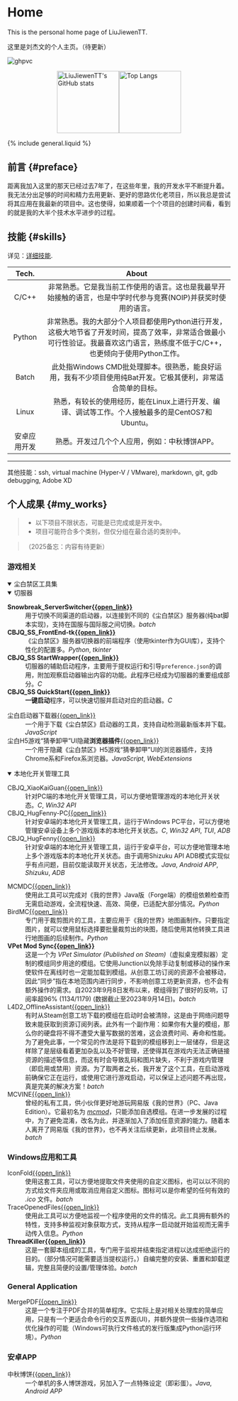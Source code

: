 # Home

This is the personal home page of LiuJiewenTT.

这里是刘杰文的个人主页。（待更新）

![ghpvc](https://komarev.com/ghpvc/?username=LiuJiewenTT&label=Profile%20views%20since%202025-2-6)

<div style="display:flex; align-items:center; justify-content:center;">
  <a href="https://github.com/anuraghazra/github-readme-stats">
    <img src="https://github-readme-stats.vercel.app/api?username=LiuJiewenTT&count_private=true&include_all_commits=true" alt="LiuJiewenTT's GitHub stats" style="height:10em;">
  </a>
  <a href="https://github.com/anuraghazra/github-readme-stats">
    <img src="https://github-readme-stats.vercel.app/api/top-langs/?username=LiuJiewenTT&layout=compact&langs_count=8&size_weight=0.9&count_weight=0.1&exclude_repo=LiuJiewenTT.github.io,leap-day,WinPaletter,sportsmeeting,ee308fz_lab1,MyDoc_A" alt="Top Langs" style="height:10em;">
  </a>
</div>

<link rel="stylesheet" href="css/main.css">
<link rel="stylesheet" href="css/special_classes.css">

{% include general.liquid %}


## 前言 {#preface}

距离我加入这里的那天已经过去7年了，在这些年里，我的开发水平不断提升着。我无法分出足够的时间和精力去用更新、更好的思路优化老项目，所以我总是尝试将其应用在我最新的项目中。这也使得，如果顺着一个个项目的创建时间看，看到的就是我的大半个技术水平进步的过程。


## 技能 {#skills}

详见：[详细技能](site_pages/详细技能.md).

|    Tech.     |                            About                             |
| :----------: | :----------------------------------------------------------: |
|    C/C++     | 非常熟悉。它是我当前工作使用的语言。这也是我最早开始接触的语言，也是中学时代参与竞赛(NOIP)并获奖时使用的语言。 |
|    Python    | 非常熟悉。我的大部分个人项目都使用Python进行开发，这极大地节省了开发时间，提高了效率，非常适合做最小可行性验证。我最喜欢这门语言，熟练度不低于C/C++，也更倾向于使用Python工作。 |
|    Batch     | 此处指Windows CMD批处理脚本。很熟悉，能良好运用，我有不少项目使用纯Bat开发。它极其便利，非常适合简单的目标。 |
|    Linux     | 熟悉，有较长的使用经历，能在Linux上进行开发、编译、调试等工作。个人接触最多的是CentOS7和Ubuntu。 |
| 安卓应用开发  | 熟悉。开发过几个个人应用，例如：中秋博饼APP。 |

---

其他技能：ssh, virtual machine (Hyper-V / VMware), markdown, git, gdb debugging, Adobe XD


## 个人成果 {#my_works}

> - 以下项目不限状态，可能是已完成或是开发中。
> - 项目可能符合多个类别，但仅分组在最合适的类别中。

> （2025备忘：内容有待更新）

### 游戏相关


<details open><summary>尘白禁区工具集</summary>
  <details open><summary>切服器</summary>
    <dl>
      <dt><strong>Snowbreak_ServerSwitcher<a href="https://github.com/LiuJiewenTT/Snowbreak_ServerSwitcher">{{open_link}}</a></strong></dt>
      <dd>
        用于切换不同渠道的启动器，以连接到不同的《尘白禁区》服务器(纯bat脚本实现)，支持在国服与国际服之间切换。<span class="used_tech"><em>batch</em></span>
      </dd>
      <!--  -->
      <dt><strong>CBJQ_SS_FrontEnd-tk<a href="https://github.com/LiuJiewenTT/CBJQ_SS_FrontEnd-tk">{{open_link}}</a></strong></dt>
      <dd>
        《尘白禁区》服务器切换器的前端程序（使用tkinter作为GUI库），支持个性化的配置多。<span class="used_tech"><em>Python</em>, <em>tkinter</em></span>
      </dd>
      <!--  -->
      <dt><strong>CBJQ_SS StartWrapper<a href="https://github.com/LiuJiewenTT/CBJQ_SS_StartWrapper">{{open_link}}</a></strong></dt>
      <dd>
        切服器的辅助启动程序，主要用于提权运行和引导<code>preference.json</code>的调用，附加观察启动器输出内容的功能。此程序已经成为切服器的重要组成部分。<span class="used_tech"><em>C</em></span>
      </dd>
      <!--  -->
      <dt><strong>CBJQ_SS QuickStart<a href="https://github.com/LiuJiewenTT/CBJQ_SS.QS">{{open_link}}</a></strong></dt>
      <dd>
        <strong>一键启动</strong>程序，可以快速切服并启动对应的启动器。<span class="used_tech"><em>C</em></span>
      </dd>
    </dl>
  </details>
  <dl>
    <dt>尘白启动器下载器<a href="https://github.com/LiuJiewenTT/snow_launcher_downloader">{{open_link}}</a></dt>
    <dd>
      一个用于下载《尘白禁区》启动器的工具，支持自动检测最新版本并下载。<span class="used_tech"><em>JavaScript</em></span>
    </dd>
    <!--  -->
    <dt>尘白H5游戏“猜拳卸甲”UI隐藏<strong>浏览器插件</strong><a href="https://github.com/LiuJiewenTT/CBJQ_CQXJ_HideUI">{{open_link}}</a></dt>
    <dd>
      一个用于隐藏《尘白禁区》H5游戏“猜拳卸甲”UI的浏览器插件，支持Chrome系和Firefox系浏览器。<span class="used_tech"><em>JavaScript</em>, <em>WebExtensions</em></span>
    </dd>
  </dl>
  <details open><summary>本地化开关管理工具</summary>
    <dl>
      <dt>CBJQ_XiaoKaiGuan<a href="https://github.com/LiuJiewenTT/CBJQ_XiaoKaiGuan">{{open_link}}</a></dt>
      <dd>
        针对PC端的本地化开关管理工具，可以方便地管理游戏的本地化开关状态。<span class="used_tech"><em>C</em>, <em>Win32 API</em></span>
      </dd>
      <!--  -->
      <dt>CBJQ_HugFenny-PC<a href="https://github.com/LiuJiewenTT/CBJQ_HugFenny-PC">{{open_link}}</a></dt>
      <dd>
        针对安卓端的本地化开关管理工具，运行于Windows PC平台，可以方便地管理安卓设备上多个游戏版本的本地化开关状态。<span class="used_tech"><em>C</em>, <em>Win32 API</em>, <em>TUI</em>, <em>ADB</em></span>
      </dd>
      <!--  -->
      <dt>CBJQ_HugFenny<a href="https://github.com/LiuJiewenTT/CBJQ_HugFenny">{{open_link}}</a></dt>
      <dd>
        针对安卓端的本地化开关管理工具，运行于安卓平台，可以方便地管理本地上多个游戏版本的本地化开关状态。由于调用Shizuku API ADB模式实现似乎有点问题，目前仅能读取开关状态，无法修改。<span class="used_tech"><em>Java</em>, <em>Android APP</em>, <em>Shizuku</em>, <em>ADB</em></span>
      </dd>
    </dl>
  </details>
</details>

<dl>
  <dt>MCMDC<a href="https://github.com/LiuJiewenTT/MCModDependencyCheck">{{open_link}}</a></dt>
  <dd>
    使用此工具可以完成对《我的世界》Java版（Forge端）的模组依赖检查而无需启动游戏，全流程快速、高效、简便，已适配大部分情况。<span class="used_tech"><em>Python</em></span>
  </dd>
  <!--  -->
  <dt>BirdMC<a href="https://github.com/LiuJiewenTT/BirdMC_original">{{open_link}}</a></dt>
  <dd>
    专门用于裁剪图片的工具，主要应用于《我的世界》地图画制作。只要指定图片，就可以使用鼠标选择要批量裁剪出的块图，随后使用其他转换工具进行地图画的后续制作。<span class="used_tech"><em>Python</em></span>
  </dd>
  <!--  -->
  <dt><strong>VPet Mod Sync<a href="https://github.com/LiuJiewenTT/vpet_modsync">{{open_link}}</a></strong></dt>
  <dd>
    这是一个为 <em>VPet Simulator (Published on Steam)</em>（虚拟桌宠模拟器）定制的模组同步用途的模组。它使用Junction以免除手动复制或移动的操作来使软件在离线时也一定能加载到模组。从创意工坊订阅的资源不会被移动，因此“同步”指在本地范围内进行同步，不影响创意工坊更新资源，也不会有额外操作的需求。自2023年9月8日发布以来，模组得到了很好的反响，<strorng>订阅率超96% (1134/1179)</strong> (数据截止至2023年9月14日)。<span class="used_tech"><em>batch</em></span>
  </dd>
  <!--  -->
  <dt>L4D2_OfflineAssistant<a href="https://github.com/LiuJiewenTT/L4D2_OfflineAssistant">{{open_link}}</a></dt>
  <dd>
    有时从Steam创意工坊下载的模组在启动时会被清除，这是由于网络问题导致未能获取到资源订阅列表。此外有一个副作用：如果你有大量的模组，那么你的硬盘将不得不遭受大量写数据的苦难，这会浪费时间、寿命和性能。为了避免此事，一个常见的作法是将下载到的模组移到上一层储存，但是这样除了是层级看着更加杂乱以及不好管理，还使得其在游戏内无法正确链接资源的描述等信息，而这有时会导致乱码和图片缺失，不利于游戏内管理（即启用或禁用）资源。为了取两者之长，我开发了这个工具，在启动游戏前确保它正在运行，或使用它进行游戏启动，可以保证上述问题不再出现，真是完美的解决方案！<span class="used_tech"><em>batch</em></span>
  </dd>
  <!--  -->
  <dt>MCVINE<a href="https://github.com/LiuJiewenTT/L4D2_OfflineAssistant">{{open_link}}</a></dt>
  <dd>
    曾经的私有工具，供小伙伴更好地游玩网易版《我的世界》（PC、Java Edition）。它最初名为 <em><a href="https://github.com/LiuJiewenTT/mcmod">mcmod</a></em>，只能添加自选模组。在进一步发展的过程中，为了避免混淆，改名为此，并逐渐加入了添加任意资源的能力。随着本人离开了网易版《我的世界》，也不再关注后续更新，此项目终止发展。<span class="used_tech"><em>batch</em></span>
  </dd>
</dl>


### Windows应用和工具


<dl>
  <dt>IconFold<a href="https://github.com/LiuJiewenTT/IconFold">{{open_link}}</a></dt>
  <dd>
    使用这套工具，可以方便地提取文件夹使用的自定义图标，也可以以不同的方式给文件夹应用或取消应用自定义图标。图标可以是你希望的任何有效的 <em>.ico</em> 文件。<span class="used_tech"><em>batch</em></span>
  </dd>
  <!--  -->
  <dt>TraceOpenedFiles<a href="https://github.com/LiuJiewenTT/TraceOpenedFiles">{{open_link}}</a></dt>
  <dd>
    使用此工具可以方便地监视一个程序使用的文件的情况。此工具拥有额外的特性，支持多种监视对象获取方式，支持从程序一启动就开始监视而无需手动传入信息。<span class="used_tech"><em>Python</em></span>
  </dd>
  <!--  -->
  <dt><strong>ThreadKiller<a href="https://github.com/TTStudio-of-TTPeter/ThreadKiller">{{open_link}}</a></strong></dt>
  <dd>
    这是一套脚本组成的工具，专门用于监视并结束指定进程以达成拒绝运行的目的。（部分情况可能需要适当提权运行。）自编完整的安装、重置和卸载逻辑，完整且简便的设置/管理体验。<span class="used_tech"><em>batch</em></span>
  </dd>
</dl>


### General Application


<dl>
  <dt>MergePDF<a href="https://github.com/LiuJiewenTT/MergePDF">{{open_link}}</a></dt>
  <dd>
    这是一个专注于PDF合并的简单程序。它实际上是对相关处理库的简单应用，只是有一个更适合命令行的交互界面(UI)，并额外提供一些操作选项和优化操作的可能（Windows可执行文件格式的发行版集成Python运行环境）。<span class="used_tech"><em>Python</em></span>
  </dd>
</dl>


### 安卓APP


<dl>
  <dt>中秋博饼<a href="https://github.com/LiuJiewenTT/ee308fz_lab2">{{open_link}}</a></dt>
  <dd>
    一个单机的多人博饼游戏，另加入了一点特殊设定（即彩蛋）。<span class="used_tech"><em>Java</em>, <em>Android APP</em></span>
  </dd>
</dl>
